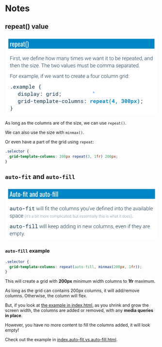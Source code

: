 # Notes

## repeat() value

![slide](img/Image-021.png)

As long as the columns are of the size, we can use `repeat()`.

We can also use the size with `minmax()`.

Or even have a part of the grid using `repeat`:

```css
.selector {
  grid-template-columns: 200px repeat(3, 1fr) 200px;
}
```

## `auto-fit` and `auto-fill`

![slide](img/Image-022.png)

### `auto-fill` example

```css
.selector {
  grid-template-columns: repeat(auto-fill, minmax(200px, 1fr));
}
```

This will create a grid with **200px** minimum width columns to **1fr** maximum.

As long as the grid can contains 200px columns, it will add/remove columns. Otherwise, the column will flex.

But, if you look at [the example in index.html](index.html), as you shrink and grow the screen width, the columns are added or removed, with any **media queries in place**.

However, you have no more content to fill the columns added, it will look empty!

Check out the example in [index.auto-fit.vs.auto-fill.html](index.auto-fit.vs.auto-fill.html).
